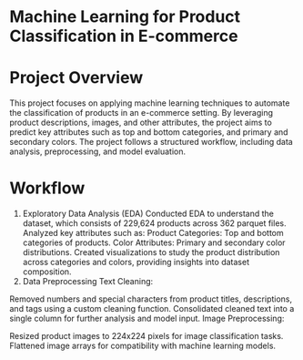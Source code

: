 # Machine Learning for Product Classification in E-commerce
# Project Overview
This project focuses on applying machine learning techniques to automate the classification of products in an e-commerce setting. By leveraging product descriptions, images, and other attributes, the project aims to predict key attributes such as top and bottom categories, and primary and secondary colors. The project follows a structured workflow, including data analysis, preprocessing, and model evaluation.
# Workflow
1. Exploratory Data Analysis (EDA)
Conducted EDA to understand the dataset, which consists of 229,624 products across 362 parquet files.
Analyzed key attributes such as:
Product Categories: Top and bottom categories of products.
Color Attributes: Primary and secondary color distributions.
Created visualizations to study the product distribution across categories and colors, providing insights into dataset composition.
2. Data Preprocessing
Text Cleaning:

Removed numbers and special characters from product titles, descriptions, and tags using a custom cleaning function.
Consolidated cleaned text into a single column for further analysis and model input.
Image Preprocessing:

Resized product images to 224x224 pixels for image classification tasks.
Flattened image arrays for compatibility with machine learning models.

